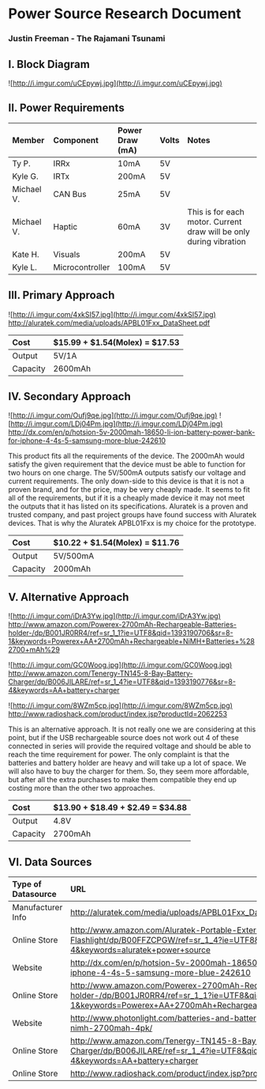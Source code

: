 # Power Source Research Document #
### Justin Freeman - The Rajamani Tsunami ###



## I. Block Diagram ##

![http://i.imgur.com/uCEpywj.jpg](http://i.imgur.com/uCEpywj.jpg)

## II. Power Requirements ##

|Member|Component|Power Draw (mA)|Volts|Notes|
|:-----|:--------|:--------------|:----|:----|
|Ty P.|IRRx|10mA|5V|  |
|Kyle G.|IRTx|200mA|5V|  |
|Michael V.|CAN Bus|25mA|5V|  |
|Michael V.|Haptic|60mA|3V|This is for each motor. Current draw will be only during vibration|
|Kate H.|Visuals|200mA|5V|  |
|Kyle L.|Microcontroller|100mA|5V|  |

## III. Primary Approach ##

![http://i.imgur.com/4xkSI57.jpg](http://i.imgur.com/4xkSI57.jpg)
http://aluratek.com/media/uploads/APBL01Fxx_DataSheet.pdf

|Cost|$15.99 + $1.54(Molex) = $17.53|
|:---|:-----------------------------|
|Output|5V/1A|
|Capacity|2600mAh|

## IV. Secondary Approach ##

![http://i.imgur.com/Oufj9qe.jpg](http://i.imgur.com/Oufj9qe.jpg)
![http://i.imgur.com/LDj04Pm.jpg](http://i.imgur.com/LDj04Pm.jpg)
http://dx.com/en/p/hotsion-5v-2000mah-18650-li-ion-battery-power-bank-for-iphone-4-4s-5-samsung-more-blue-242610

This product fits all the requirements of the device. The 2000mAh would satisfy the given requirement that the device must be able to function for two hours on one charge.  The 5V/500mA outputs satisfy our voltage and current requirements.  The only down-side to this device is that it is not a proven brand, and for the price, may be very cheaply made.  It seems to fit all of the requirements, but if it is a cheaply made device it may not meet the outputs that it has listed on its specifications.  Aluratek is a proven and trusted company, and past project groups have found success with Aluratek devices.  That is why the Aluratek APBL01Fxx is my choice for the prototype.

|Cost|$10.22 + $1.54(Molex) = $11.76|
|:---|:-----------------------------|
|Output|5V/500mA|
|Capacity|2000mAh|

## V. Alternative Approach ##

![http://i.imgur.com/iDrA3Yw.jpg](http://i.imgur.com/iDrA3Yw.jpg)
http://www.amazon.com/Powerex-2700mAh-Rechargeable-Batteries-holder-/dp/B001JR0RR4/ref=sr_1_1?ie=UTF8&qid=1393190706&sr=8-1&keywords=Powerex+AA+2700mAh+Rechargeable+NiMH+Batteries+%282700+mAh%29

![http://i.imgur.com/GC0Woog.jpg](http://i.imgur.com/GC0Woog.jpg)
http://www.amazon.com/Tenergy-TN145-8-Bay-Battery-Charger/dp/B006JILARE/ref=sr_1_4?ie=UTF8&qid=1393190776&sr=8-4&keywords=AA+battery+charger

![http://i.imgur.com/8WZm5cp.jpg](http://i.imgur.com/8WZm5cp.jpg)
http://www.radioshack.com/product/index.jsp?productId=2062253

This is an alternative approach. It is not really one we are considering at this point, but if the USB rechargeable source does not work out 4 of these connected in series will provide the required voltage and should be able to reach the time requirement for power.  The only complaint is that the batteries and battery holder are heavy and will take up a lot of space.  We will also have to buy the charger for them.  So, they seem more affordable, but after all the extra purchases to make them compatible they end up costing more than the other two approaches.

|Cost|$13.90 + $18.49 + $2.49 = $34.88|
|:---|:-------------------------------|
|Output|4.8V|
|Capacity|2700mAh|

## VI. Data Sources ##

|Type of Datasource|URL|Used in Prototype?|
|:-----------------|:--|:-----------------|
|Manufacturer Info|http://aluratek.com/media/uploads/APBL01Fxx_DataSheet.pdf|Yes|
|Online Store|http://www.amazon.com/Aluratek-Portable-External-Built-In-Flashlight/dp/B00FFZCPGW/ref=sr_1_4?ie=UTF8&qid=1392686046&sr=8-4&keywords=aluratek+power+source|Yes|
|Website|http://dx.com/en/p/hotsion-5v-2000mah-18650-li-ion-battery-power-bank-for-iphone-4-4s-5-samsung-more-blue-242610|No|
|Online Store|http://www.amazon.com/Powerex-2700mAh-Rechargeable-Batteries-holder-/dp/B001JR0RR4/ref=sr_1_1?ie=UTF8&qid=1393190706&sr=8-1&keywords=Powerex+AA+2700mAh+Rechargeable+NiMH+Batteries+%282700+mAh%29|No|
|Website|http://www.photonlight.com/batteries-and-battery-chargers/powerex-rechargeable-aa-nimh-2700mah-4pk/|No|
|Online Store|http://www.amazon.com/Tenergy-TN145-8-Bay-Battery-Charger/dp/B006JILARE/ref=sr_1_4?ie=UTF8&qid=1393190776&sr=8-4&keywords=AA+battery+charger|No|
|Online Store|http://www.radioshack.com/product/index.jsp?productId=2062253|No|